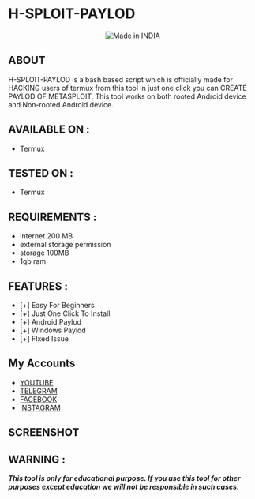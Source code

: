 # H-SPLOIT-PAYLOD

<p align="center">
<img title="Made in INDIA" src="https://img.shields.io/badge/MADE%20IN-INDIA-SCRIPT?colorA=%23ff8100&colorB=%23017e40&colorC=%23ff0000&style=for-the-badge">

## ABOUT
  
H-SPLOIT-PAYLOD is a bash based script which is officially made for HACKING users of termux from this tool in just one click you can CREATE PAYLOD OF METASPLOIT. This tool works on both rooted Android device and Non-rooted Android device.

## AVAILABLE ON :

* Termux

## TESTED ON :

* Termux

## REQUIREMENTS :
* internet 200 MB
* external storage permission
* storage 100MB
* 1gb ram

## FEATURES :
* [+] Easy For Beginners
* [+] Just One Click To Install
* [+] Android Paylod
* [+] Windows Paylod
* [+] FIxed Issue

## My Accounts
* [YOUTUBE](https://www.youtube.com/c/TECHNOAGY)
* [TELEGRAM]()
* [FACEBOOK](https://www.facebook.com)
* [INSTAGRAM](https://www.instagram.com/het.hack/)
    
## SCREENSHOT

## WARNING : 
***This tool is only for educational purpose. If you use this tool for other purposes except education we will not be responsible in such cases.***
